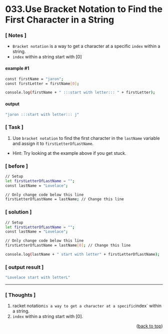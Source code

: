 <a name="topage"></a>

# 033.Use Bracket Notation to Find the First Character in a String

### [ Notes ]
  * `Bracket notation` is a way to get a character at a specific `index` within a string.
  * `index` within a string start with [0] 

#### example #1

```sh
const firstName = "jaron";
const firstLetter = firstName[0];

console.log(firstName + " :::start with letter::: " + firstLetter);
```

#### output
```sh
"jaron :::start with letter::: j"
```

### [ Task ]
  1. Use `bracket notation` to find the first character in the `lastName` variable and assign it to `firstLetterOfLastName`.
  *  Hint: Try looking at the example above if you get stuck.

### [ before ]

```sh
// Setup
let firstLetterOfLastName = "";
const lastName = "Lovelace";

// Only change code below this line
firstLetterOfLastName = lastName; // Change this line
```

### [ solution ]

```sh
// Setup
let firstLetterOfLastName = "";
const lastName = "Lovelace";

// Only change code below this line
firstLetterOfLastName = lastName[0]; // Change this line

console.log(lastName + " start with letter" + firstLetterOfLastName);
```

### [ output result ]

```sh
"Lovelace start with letterL"
```

-----

### [ Thoughts ]

  1. racket notation` is a way to get a character at a specific `index` within a string.
  2. `index` within a string start with [0].
  

<p align="right">(<a href="#topage">back to top</a>)</p>
<br/>
<br/>
